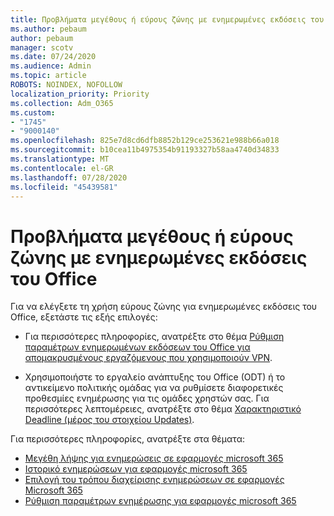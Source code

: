 ```yaml
---
title: Προβλήματα μεγέθους ή εύρους ζώνης με ενημερωμένες εκδόσεις του Office
ms.author: pebaum
author: pebaum
manager: scotv
ms.date: 07/24/2020
ms.audience: Admin
ms.topic: article
ROBOTS: NOINDEX, NOFOLLOW
localization_priority: Priority
ms.collection: Adm_O365
ms.custom:
- "1745"
- "9000140"
ms.openlocfilehash: 825e7d8cd6dfb8852b129ce253621e988b66a018
ms.sourcegitcommit: b10cea11b4975354b91193327b58aa4740d34833
ms.translationtype: MT
ms.contentlocale: el-GR
ms.lasthandoff: 07/28/2020
ms.locfileid: "45439581"
---
```

# <a name="size-or-bandwidth-concerns-with-office-updates"></a>Προβλήματα μεγέθους ή εύρους ζώνης με ενημερωμένες εκδόσεις του Office

Για να ελέγξετε τη χρήση εύρους ζώνης για ενημερωμένες εκδόσεις του Office, εξετάστε τις εξής επιλογές:

-   Για περισσότερες πληροφορίες, ανατρέξτε στο θέμα [Ρύθμιση παραμέτρων ενημερωμένων εκδόσεων του Office για απομακρυσμένους εργαζόμενους που χρησιμοποιούν VPN](https://techcommunity.microsoft.com/t5/office-365-blog/configuring-office-365-proplus-updates-for-remote-workers-using/ba-p/1253491).  
    
-   Χρησιμοποιήστε το εργαλείο ανάπτυξης του Office (ODT) ή το αντικείμενο πολιτικής ομάδας για να ρυθμίσετε διαφορετικές προθεσμίες ενημέρωσης για τις ομάδες χρηστών σας. Για περισσότερες λεπτομέρειες, ανατρέξτε στο θέμα [Χαρακτηριστικό Deadline (μέρος του στοιχείου Updates)](https://docs.microsoft.com/deployoffice/configuration-options-for-the-office-2016-deployment-tool#deadline-attribute-part-of-updates-element).
    
Για περισσότερες πληροφορίες, ανατρέξτε στα θέματα:  
- [Μεγέθη λήψης για ενημερώσεις σε εφαρμογές microsoft 365](https://docs.microsoft.com/officeupdates/download-sizes-office365-proplus-updates)  
- [Ιστορικό ενημερώσεων για εφαρμογές microsoft 365](https://docs.microsoft.com/officeupdates/update-history-microsoft365-apps-by-date)  
- [Επιλογή του τρόπου διαχείρισης ενημερώσεων σε εφαρμογές Microsoft 365](https://docs.microsoft.com/deployoffice/choose-how-manage-updates-microsoft-365-apps)  
- [Ρύθμιση παραμέτρων ενημέρωσης για εφαρμογές microsoft 365](https://docs.microsoft.com/deployoffice/configure-update-settings-microsoft-365-apps)
